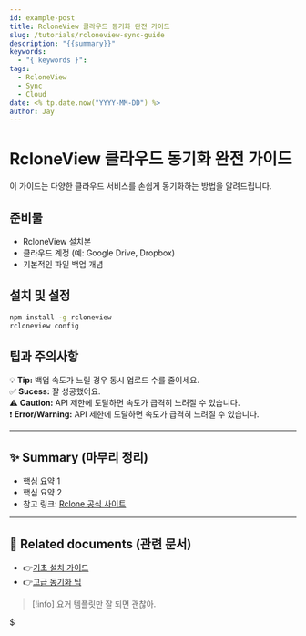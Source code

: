```yaml
---
id: example-post
title: RcloneView 클라우드 동기화 완전 가이드
slug: /tutorials/rcloneview-sync-guide
description: "{{summary}}"
keywords:
  - "{ keywords }": 
tags:
  - RcloneView
  - Sync
  - Cloud
date: <% tp.date.now("YYYY-MM-DD") %>
author: Jay
---
```


# RcloneView 클라우드 동기화 완전 가이드

<div class="p-4 bg-blue-500 text-white text-center rounded-lg font-bold text-lg">
  이 가이드는 다양한 클라우드 서비스를 손쉽게 동기화하는 방법을 알려드립니다.
</div>

## 준비물

- RcloneView 설치본
- 클라우드 계정 (예: Google Drive, Dropbox)
- 기본적인 파일 백업 개념

## 설치 및 설정

```bash
npm install -g rcloneview
rcloneview config
```

## 팁과 주의사항

<div class="alert alert-info">
  💡 <strong>Tip:</strong> 백업 속도가 느릴 경우 동시 업로드 수를 줄이세요.
</div>

<div class="alert alert-success">
  ✅ <strong>Sucess:</strong> 잘 성공했어요.
</div>
<div class="alert alert-caution">
  ⚠️ <strong>Caution:</strong> API 제한에 도달하면 속도가 급격히 느려질 수 있습니다.
</div>


<div class="alert alert-error">
  ❗ <strong>Error/Warning:</strong> API 제한에 도달하면 속도가 급격히 느려질 수 있습니다.
</div>


---

## ✨ Summary (마무리 정리)

- 핵심 요약 1
- 핵심 요약 2
- 참고 링크: [Rclone 공식 사이트](https://rclone.org/)

---

## 📎 Related documents (관련 문서)

- 👉[기초 설치 가이드](app://obsidian.md/tutorials/install-guide)
- 👉[고급 동기화 팁](app://obsidian.md/guides/advanced-sync)

> [!info] 
> 요거 템플릿만 잘 되면 괜찮아. 



 $




